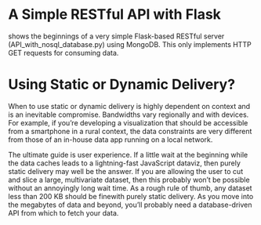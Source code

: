 # A Simple RESTful API with Flask
shows the beginnings of a very simple Flask-based RESTful server (API_with_nosql_database.py) using MongoDB. This only implements HTTP GET requests for consuming data.

# Using Static or Dynamic Delivery?
When to use static or dynamic delivery is highly dependent on context
and is an inevitable compromise. Bandwidths vary regionally and with devices.
For example, if you’re developing a visualization that should be accessible
from a smartphone in a rural context, the data constraints are very different
from those of an in-house data app running on a local network.


The ultimate guide is user experience. If a little wait at the beginning while the data
caches leads to a lightning-fast JavaScript dataviz, then purely static delivery may well
be the answer. If you are allowing the user to cut and slice a large, multivariate dataset,
then this probably won’t be possible without an annoyingly long wait time. As a rough rule
of thumb, any dataset less than 200 KB should be finewith purely static delivery. As you move
into the megabytes of data and beyond, you’ll probably need a database-driven API from which
to fetch your data.
